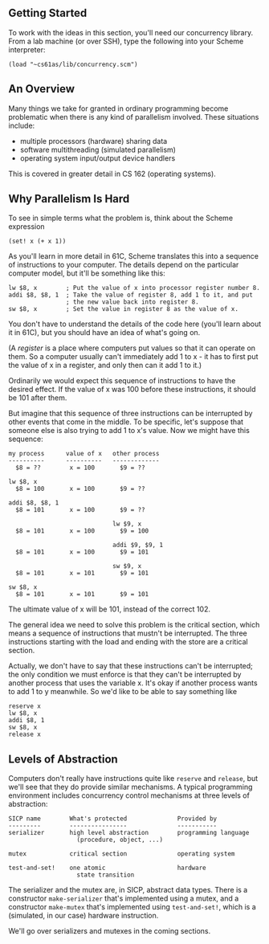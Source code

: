 ## Getting Started

To work with the ideas in this section, you'll need our concurrency library. From a lab machine (or over SSH), type the following into your Scheme interpreter:

```    
(load "~cs61as/lib/concurrency.scm")
```

## An Overview

Many things we take for granted in ordinary programming become problematic
when there is any kind of parallelism involved. These situations include:

* multiple processors (hardware) sharing data
* software multithreading (simulated parallelism)
* operating system input/output device handlers

This is covered in greater detail in CS 162 (operating systems).

## Why Parallelism Is Hard

To see in simple terms what the problem is, think about the Scheme expression

    
    (set! x (+ x 1))

As you'll learn in more detail in 61C, Scheme translates this into a sequence
of instructions to your computer. The details depend on the particular
computer model, but it'll be something like this:

    
    lw $8, x        ; Put the value of x into processor register number 8.
    addi $8, $8, 1  ; Take the value of register 8, add 1 to it, and put  
                    ; the new value back into register 8.
    sw $8, x        ; Set the value in register 8 as the value of x.
    

You don't have to understand the details of the code here (you'll learn about
it in 61C), but you should have an idea of what's going on.

(A _register_ is a place where computers put values so that it can operate on
them.  So a computer usually can't immediately add 1 to x - it has to first
put the value of x in a register, and only then can it add 1 to it.)

Ordinarily we would expect this sequence of instructions to have the desired
effect. If the value of x was 100 before these instructions, it should be 101
after them.

But imagine that this sequence of three instructions can be interrupted by
other events that come in the middle. To be specific, let's suppose that
someone else is also trying to add 1 to x's value. Now we might have this
sequence:

    
    my process      value of x   other process
    ----------      ----------   -------------  
      $8 = ??        x = 100       $9 = ??
      
    lw $8, x  
      $8 = 100       x = 100       $9 = ??
      
    addi $8, $8, 1  
      $8 = 101       x = 100       $9 = ??
      
                                 lw $9, x  
      $8 = 101       x = 100       $9 = 100
      
                                 addi $9, $9, 1  
      $8 = 101       x = 100       $9 = 101
      
                                 sw $9, x  
      $8 = 101       x = 101       $9 = 101
      
    sw $8, x  
      $8 = 101       x = 101       $9 = 101

The ultimate value of x will be 101, instead of the correct 102.

The general idea we need to solve this problem is the critical section, which
means a sequence of instructions that mustn't be interrupted. The three
instructions starting with the load and ending with the store are a critical
section.

Actually, we don't have to say that these instructions can't be interrupted;
the only condition we must enforce is that they can't be interrupted by
another process that uses the variable x. It's okay if another process wants
to add 1 to y meanwhile. So we'd like to be able to say something like

    
    reserve x
    lw $8, x
    addi $8, 1
    sw $8, x
    release x
    

## Levels of Abstraction

Computers don't really have instructions quite like `reserve` and `release`,
but we'll see that they do provide similar mechanisms. A typical programming
environment includes concurrency control mechanisms at three levels of
abstraction:

    
    SICP name        What's protected              Provided by
    ---------        ----------------              -----------
    serializer       high level abstraction        programming language
                       (procedure, object, ...)
    
    mutex            critical section              operating system
    
    test-and-set!    one atomic                    hardware
                       state transition
    

The serializer and the mutex are, in SICP, abstract data types. There is a
constructor `make-serializer` that's implemented using a mutex, and a
constructor `make-mutex` that's implemented using `test-and-set!`, which is a
(simulated, in our case) hardware instruction.

We'll go over serializers and mutexes in the coming sections.

